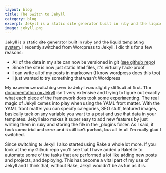 ```yaml
---              
layout: blog
title: The Switch to Jekyll
category: blog
excerpt: Jekyll is a static site generator built in ruby and the liquid templating system. I recently switched from Wordpress to Jekyll.
image: jekyll.png
---
```

[Jekyll](http://jekyllrb.com/) is a static site generator built in ruby and the [liquid templating system](http://liquidmarkup.org/). I recently switched from Wordpress to Jekyll. I did this for a few reasons:

* All of the data in my site can now be versioned in git ([see github repo](https://github.com/braznaavtrav/travmckinney-jekyll))
* Since the site is now just static html files, it's virtually hack-proof
* I can write all of my posts in markdown (I know wordpress does this too)
* I just wanted to try something that wasn't Wordpress

My experience switching over to Jekyll was slightly difficult at first. The [documentation on Jekyll](https://github.com/mojombo/jekyll/wiki) isn't very extensive and trying to figure out exactly what each piece of the framework does took some experimenting. The real magic of Jekyll comes into play when using the YAML front matter. With the YAML front matter you can specify categories, SEO stuff, featured images, basically tack on any variable you want to a post and use that data in your templates. Jekyll also makes it super easy to add new features by just writing them in ruby and storing the file in the \_plugins folder. As I said, it took some trial and error and it still isn't perfect, but all-in-all I'm really glad I switched.

Since switching to Jekyll I also started using Rake a whole lot more. If you look at the my Github repo you'll see that I have added a Rakefile to automate some of the tasks that are performed a lot like adding new posts and projects, and deploying. This has become a vital part of my use of Jekyll and I think that, without Rake, Jekyll wouldn't be as fun as it is.
